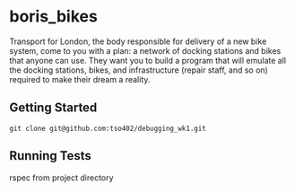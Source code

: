 # boris_bikes
Transport for London, the body responsible for delivery of a new bike system, come to you with a plan: a network of docking stations and bikes that anyone can use. They want you to build a program that will emulate all the docking stations, bikes, and infrastructure (repair staff, and so on) required to make their dream a reality.

## Getting Started
`git clone git@github.com:tso402/debugging_wk1.git`

## Running Tests
rspec from project directory
